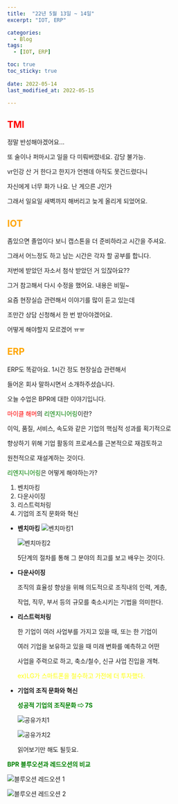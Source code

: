 ```yaml
---
title:  "22년 5월 13일 ~ 14일"
excerpt: "IOT, ERP"

categories:
  - Blog
tags:
  - [IOT, ERP]

toc: true
toc_sticky: true
 
date: 2022-05-14
last_modified_at: 2022-05-15

---
```


## <span style="color:red">TMI</span>
정말 반성해야겠어요... 

또 술이나 퍼마시고 일을 다 미뤄버렸네요. 감당 불가능.

vr인강 산 거 한다고 한지가 언젠데 아직도 못건드렸다니

자신에게 너무 화가 나요. 난 게으른 J인가

그래서 일요일 새벽까지 해버리고 늦게 올리게 되었어요.

## <span style="color:orange">IOT</span>

좀있으면 졸업이다 보니 캡스톤을 더 준비하라고 시간을 주셔요.

그래서 어느정도 하고 남는 시간은 각자 할 공부를 합니다.

저번에 받았던 자소서 첨삭 받았던 거 있잖아요??

그거 참고해서 다시 수정을 했어요. 내용은 비밀~

요즘 현장실습 관련해서 이야기를 많이 듣고 있는데

조만간 상담 신청해서 한 번 받아야겠어요.

어떻게 해야할지 모르겠어 ㅠㅠ

## <span style="color:orange">ERP</span>

ERP도 똑같아요. 1시간 정도 현장실습 관련해서

들어온 회사 말하시면서 소개하주셨습니다.

오늘 수업은 BPR에 대한 이야기입니다.

<span style="color:red">마이클 해머</span>의 <span style="color:green">리엔지니어링</span>이란?

 이익, 품질, 서비스, 속도와 같은 기업의 핵심적 성과를 획기적으로

 향상하기 위해 기업 활동의 프로세스를 근본적으로 재검토하고 
 
 원천적으로 재설계하는 것이다.

<span style="color:green">리엔지니어링</span>은 어떻게 해야하는가?

1. 벤치마킹
2. 다운사이징
3. 리스트럭처링
4. 기업의 조직 문화와 혁신

- **벤치마킹**
![벤치마킹1](https://user-images.githubusercontent.com/102167336/168474435-da5051f9-530d-41b4-a5dc-8c3aca172aa3.png)

  ![벤치마킹2](https://user-images.githubusercontent.com/102167336/168474436-e093947a-6ea9-40b9-bafc-3adcaf6e56e7.png)

  5단계의 절차를 통해 그 분야의 최고를 보고 배우는 것이다.


- **다운사이징**

    조직의 효율성 향상을 위해 의도적으로 조직내의 인력, 계층,
    
    작업, 직무, 부서 등의 규모를 축소시키는 기법을 의미한다.

- **리스트럭처링**

    한 기업이 여러 사업부를 가지고 있을 때, 또는 한 기업이

    여러 기업을 보유하고 있을 때 미래 변화를 예측하고 어떤

    사업을 주력으로 하고, 축소/철수, 신규 사업 진입을 개혁.

    <span style="color:yellow">ex)LG가 스마트폰을 철수하고 가전에 더 투자했다.</span>

- **기업의 조직 문화와 혁신**

    <span style="color:green">**성공적 기업의 조직문화 ⇨ 7S**</span>

    ![공유가치1](https://user-images.githubusercontent.com/102167336/168475935-c9fbb2d9-38df-49d9-8513-0ea39ef68bdf.png)

    ![공유가치2](https://user-images.githubusercontent.com/102167336/168475937-1cbf8b81-028f-4443-8066-6e4d7bf93811.png)

    읽어보기만 해도 될듯요.

<span style="color:green">**BPR 블루오션과 레드오션의 비교**</span>

![블루오션 레드오션 1](https://user-images.githubusercontent.com/102167336/168476235-18d05149-13ec-47a0-bee7-511bc170399c.png)

![블루오션 레드오션 2](https://user-images.githubusercontent.com/102167336/168476236-e3c9b79e-20cc-4d03-ba84-c2bdeff665d0.png)
